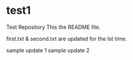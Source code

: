 # test1
Test Repository
This the README file.

first.txt & second.txt are updated for the Ist time.

sample update 1
sample update 2
